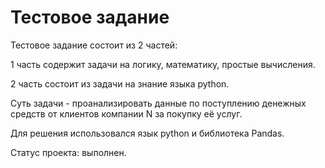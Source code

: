 # Тестовое задание
Тестовое задание состоит из 2 частей:

1 часть содержит задачи на логику, математику, простые вычисления.

2 часть состоит из задачи на знание языка python.

Суть задачи - проанализировать данные по поступлению денежных средств от клиентов компании N за покупку её услуг.

Для решения использовался язык python и библиотека Pandas.

Статус проекта: выполнен.
